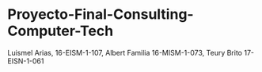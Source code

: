 # Proyecto-Final-Consulting-Computer-Tech
Luismel Arias,  16-EISM-1-107,  Albert Familia 16-MISM-1-073,  Teury Brito 17-EISN-1-061
